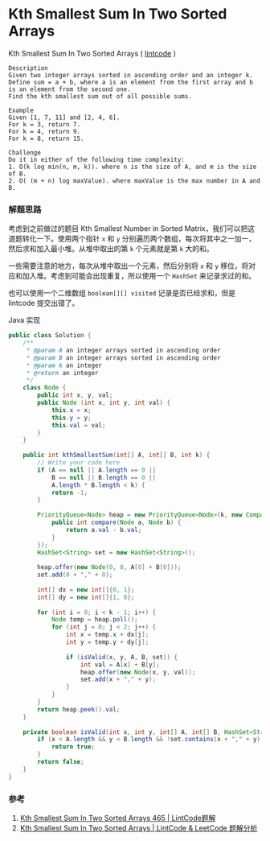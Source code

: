 #  Kth Smallest Sum In Two Sorted Arrays

 Kth Smallest Sum In Two Sorted Arrays ( [lintcode](http://www.lintcode.com/en/problem/kth-smallest-sum-in-two-sorted-arrays/) )

```
Description
Given two integer arrays sorted in ascending order and an integer k. 
Define sum = a + b, where a is an element from the first array and b is an element from the second one. 
Find the kth smallest sum out of all possible sums.

Example
Given [1, 7, 11] and [2, 4, 6].
For k = 3, return 7.
For k = 4, return 9.
For k = 8, return 15.

Challenge 
Do it in either of the following time complexity:
1. O(k log min(n, m, k)). where n is the size of A, and m is the size of B.
2. O( (m + n) log maxValue). where maxValue is the max number in A and B.
```

### 解题思路

考虑到之前做过的题目 Kth Smallest Number in Sorted Matrix，我们可以把这道题转化一下。使用两个指针 `x` 和 `y` 分别遍历两个数组，每次将其中之一加一，然后求和加入最小堆。从堆中取出的第 `k` 个元素就是第 `k` 大的和。

一些需要注意的地方，每次从堆中取出一个元素，然后分别将 `x` 和 `y` 移位，将对应和加入堆。考虑到可能会出现重复，所以使用一个 `HashSet` 来记录求过的和。

也可以使用一个二维数组 `boolean[][] visited` 记录是否已经求和，但是 lintcode 提交出错了。

Java 实现

```java
public class Solution {
    /**
     * @param A an integer arrays sorted in ascending order
     * @param B an integer arrays sorted in ascending order
     * @param k an integer
     * @return an integer
     */
    class Node {
        public int x, y, val;
        public Node (int x, int y, int val) {
            this.x = x;
            this.y = y;
            this.val = val;
        }
    }
    
    public int kthSmallestSum(int[] A, int[] B, int k) {
        // Write your code here
        if (A == null || A.length == 0 ||
            B == null || B.length == 0 ||
            A.length * B.length < k) {
            return -1;        
        } 
        
        PriorityQueue<Node> heap = new PriorityQueue<Node>(k, new Comparator<Node>(){
            public int compare(Node a, Node b) {
                return a.val - b.val;
            }
        });
        HashSet<String> set = new HashSet<String>();
        
        heap.offer(new Node(0, 0, A[0] + B[0]));
        set.add(0 + "," + 0);
        
        int[] dx = new int[]{0, 1};
        int[] dy = new int[]{1, 0};
        
        for (int i = 0; i < k - 1; i++) {
            Node temp = heap.poll();
            for (int j = 0; j < 2; j++) {
                int x = temp.x + dx[j];
                int y = temp.y + dy[j];
                
                if (isValid(x, y, A, B, set)) {
                    int val = A[x] + B[y];
                    heap.offer(new Node(x, y, val));
                    set.add(x + "," + y);
                }
            }
        }
        return heap.peek().val;
    }
    
    private boolean isValid(int x, int y, int[] A, int[] B, HashSet<String> set) {
        if (x < A.length && y < B.length && !set.contains(x + "," + y)) {
            return true;
        }
        return false;
    }
}
```



### 参考

1. [Kth Smallest Sum In Two Sorted Arrays 465 | LintCode题解](https://zhengyang2015.gitbooks.io/lintcode/content/kth_smallest_sum_in_two_sorted_arrays_465.html)
2. [Kth Smallest Sum In Two Sorted Arrays | LintCode & LeetCode 题解分析](https://aaronice.gitbooks.io/lintcode/content/data_structure/kth_smallest_sum_in_two_sorted_arrays.html)

